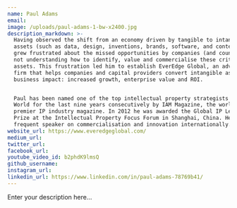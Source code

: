 ```yaml
---
name: Paul Adams
email:
image: /uploads/paul-adams-1-bw-x2400.jpg
description_markdown: >-
  Having observed the shift from an economy driven by tangible to intangible
  assets (such as data, design, inventions, brands, software, and content), Paul
  grew frustrated about the missed opportunities by companies (and countries)
  not understanding how to identify, value and commercialise these critical
  assets. This frustration led him to establish EverEdge Global, an advisory
  firm that helps companies and capital providers convert intangible assets into
  business impact: increased growth, enterprise value and ROI.


  Paul has been named one of the top intellectual property strategists in the
  World for the last nine years consecutively by IAM Magazine, the world’s
  premier IP industry magazine. In 2012 he was awarded the Global IP Leader
  Prize at the Intellectual Property Focus Forum in Shanghai, China. He is a
  frequent speaker on commercialisation and innovation internationally.
website_url: https://www.everedgeglobal.com/
medium_url:
twitter_url:
facebook_url:
youtube_video_id: b2phdK9lmsQ
github_username:
instagram_url:
linkedin_url: https://www.linkedin.com/in/paul-adams-78769b41/
---
```

Enter your description here…
